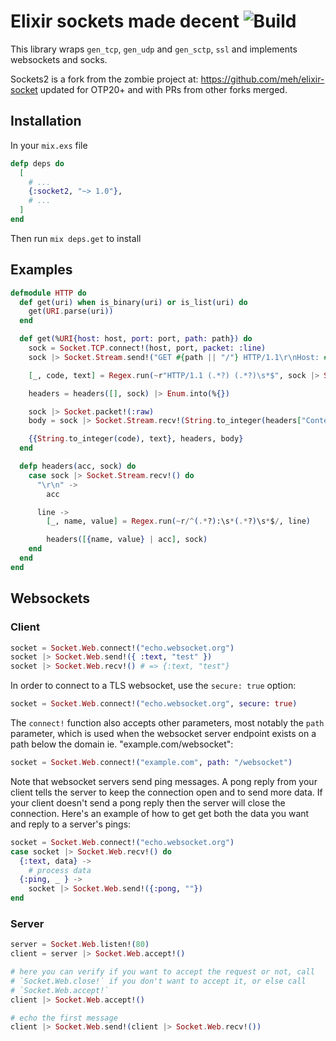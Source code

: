 Elixir sockets made decent ![Build](https://github.com/dominicletz/elixir-socket2/actions/workflows/test.yml/badge.svg)
==========================
This library wraps `gen_tcp`, `gen_udp` and `gen_sctp`, `ssl` and implements
websockets and socks.

Sockets2 is a fork from the zombie project at: https://github.com/meh/elixir-socket updated for OTP20+ and with PRs from other forks merged. 


Installation
--------
In your `mix.exs` file

```elixir
defp deps do
  [
    # ...
    {:socket2, "~> 1.0"},
    # ...
  ]
end
```

Then run `mix deps.get` to install

Examples
--------

```elixir
defmodule HTTP do
  def get(uri) when is_binary(uri) or is_list(uri) do
    get(URI.parse(uri))
  end

  def get(%URI{host: host, port: port, path: path}) do
    sock = Socket.TCP.connect!(host, port, packet: :line)
    sock |> Socket.Stream.send!("GET #{path || "/"} HTTP/1.1\r\nHost: #{host}\r\n\r\n")

    [_, code, text] = Regex.run(~r"HTTP/1.1 (.*?) (.*?)\s*$", sock |> Socket.Stream.recv!())

    headers = headers([], sock) |> Enum.into(%{})

    sock |> Socket.packet!(:raw)
    body = sock |> Socket.Stream.recv!(String.to_integer(headers["Content-Length"]))

    {{String.to_integer(code), text}, headers, body}
  end

  defp headers(acc, sock) do
    case sock |> Socket.Stream.recv!() do
      "\r\n" ->
        acc

      line ->
        [_, name, value] = Regex.run(~r/^(.*?):\s*(.*?)\s*$/, line)

        headers([{name, value} | acc], sock)
    end
  end
end
```

Websockets
----------

### Client

```elixir
socket = Socket.Web.connect!("echo.websocket.org")
socket |> Socket.Web.send!({ :text, "test" })
socket |> Socket.Web.recv!() # => {:text, "test"}
```

In order to connect to a TLS websocket, use the `secure: true` option:

```elixir
socket = Socket.Web.connect!("echo.websocket.org", secure: true)
```

The `connect!` function also accepts other parameters, most notably the `path` parameter, which is used when the websocket server endpoint exists on a path below the domain ie. "example.com/websocket":

```elixir
socket = Socket.Web.connect!("example.com", path: "/websocket")
```

Note that websocket servers send ping messages. A pong reply from your client tells the server to keep the connection open and to send more data. If your client doesn't send a pong reply then the server will close the connection. Here's an example of how to get get both the data you want and reply to a server's pings:

```elixir
socket = Socket.Web.connect!("echo.websocket.org")
case socket |> Socket.Web.recv!() do
  {:text, data} ->
    # process data
  {:ping, _ } ->
    socket |> Socket.Web.send!({:pong, ""})
end
```

### Server

```elixir
server = Socket.Web.listen!(80)
client = server |> Socket.Web.accept!()

# here you can verify if you want to accept the request or not, call
# `Socket.Web.close!` if you don't want to accept it, or else call
# `Socket.Web.accept!`
client |> Socket.Web.accept!()

# echo the first message
client |> Socket.Web.send!(client |> Socket.Web.recv!())
```
